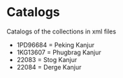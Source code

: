 # Catalogs

Catalogs of the collections in xml files

- 1PD96684 = Peking Kanjur
- 1KG13607 = Phugbrag Kanjur
- 22083 = Stog Kanjur
- 22084 = Derge Kanjur

